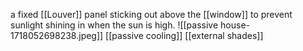 a fixed [[Louver]] panel sticking out above the [[window]] to prevent sunlight shining in when the sun is high.
![[passive house-1718052698238.jpeg]]
[[passive cooling]]
[[external shades]]